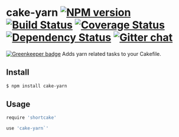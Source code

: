 # cake-yarn [![NPM version][npm-img]][npm-url] [![Build Status][travis-img]][travis-url] [![Coverage Status][coveralls-img]][coveralls-url] [![Dependency Status][dependency-img]][dependency-url] [![Gitter chat][gitter-img]][gitter-url]

[![Greenkeeper badge](https://badges.greenkeeper.io/zeekay/cake-yarn.svg)](https://greenkeeper.io/)
Adds yarn related tasks to your Cakefile.

## Install
```bash
$ npm install cake-yarn
```

## Usage
```coffee
require 'shortcake'

use 'cake-yarn`'
```

[travis-img]:     https://img.shields.io/travis/zeekay/cake-yarn.svg
[travis-url]:     https://travis-ci.org/zeekay/cake-yarn
[coveralls-img]:  https://coveralls.io/repos/zeekay/cake-yarn/badge.svg?branch=master&service=github
[coveralls-url]:  https://coveralls.io/github/zeekay/cake-yarn?branch=master
[dependency-url]: https://david-dm.org/zeekay/cake-yarn
[dependency-img]: https://david-dm.org/zeekay/cake-yarn.svg
[npm-img]:        https://img.shields.io/npm/v/cake-yarn.svg
[npm-url]:        https://www.npmjs.com/package/cake-yarn
[gitter-img]:     https://badges.gitter.im/join-chat.svg
[gitter-url]:     https://gitter.im/zeekay/hi

<!-- not used -->
[downloads-img]:     https://img.shields.io/npm/dm/cake-yarn.svg
[downloads-url]:     http://badge.fury.io/js/cake-yarn
[devdependency-img]: https://david-dm.org/zeekay/cake-yarn/dev-status.svg
[devdependency-url]: https://david-dm.org/zeekay/cake-yarn#info=devDependencies
